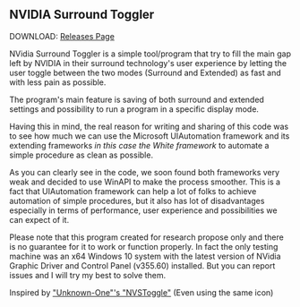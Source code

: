 ## NVIDIA Surround Toggler
DOWNLOAD: <a href="releases">Releases Page</a>

NVidia Surround Toggler is a simple tool/program that try to fill the main gap left by NVIDIA in their surround technology's user experience by letting the user toggle between the two modes (Surround and Extended) as fast and with less pain as possible.

The program's main feature is saving of both surround and extended settings and possibility to run a program in a specific display mode.

Having this in mind, the real reason for writing and sharing of this code was to see how much we can use the Microsoft UIAutomation framework and its extending frameworks _in this case the White framework_ to automate a simple procedure as clean as possible.

As you can clearly see in the code, we soon found both frameworks very weak and decided to use WinAPI to make the process smoother. This is a fact that UIAutomation framework can help a lot of folks to achieve automation of simple procedures, but it also has lot of disadvantages especially in terms of performance, user experience and possibilities we can expect of it.


Please note that this program created for research propose only and there is no guarantee for it to work or function properly. In fact the only testing machine was an x64 Windows 10 system with the latest version of NVidia Graphic Driver and Control Panel (v355.60) installed. But you can report issues and I will try my best to solve them.


Inspired by <a href="http://hardforum.com/showthread.php?t=1590030">"Unknown-One"'s "NVSToggle"</a> (Even using the same icon)